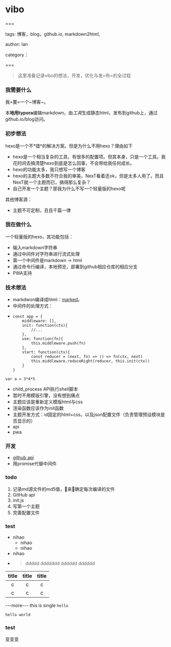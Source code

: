 # vibo

===

tags: 博客，blog，github.io, markdown2html,

author: Ian

category：

===

> 这里准备记录vibo的想法，开发，优化与发=布=的全过程

### 我需要什么

我\=要\=一个~博客~。

本**地用typora**编辑markdown，由*工具*生成静态html，发布到github上，通过github.io/blog访问。

### 初步想法

hexo是一个不\*错\*的解决方案。但是为什么不用hexo？理由如下

- hexo是一个相当复杂的工具，有很多的配置项。但其本身，只是一个工具。我花时间去搞清楚hexo到底是怎么回事，不会带给我任何成长。
- hexo的功能太多，我只想写一个博客
- hexo的主题大多数不符合我的审美，NexT看着还ok，但是太多人用了。而且NexT就一个主题而已，搞得那么复杂？
- 自己开发一个主题？那我为什么不写一个轻量版的hexo呢

其他博客源：

- 主题不可定制，丑且千篇一律

### 我在做什么

一个轻量版的hexo，其功能包括：

- 输入markdown字符串
- 通过中间件对字符串进行流式处理
- 第一个中间件是markdown -> html
- 通过命令行编译，本地预览，部署到github相应仓库的相应分支
- PWA支持

### 技术想法

- markdwon编译成html：[marked](https://marked.js.org/#/README.md)。
- 中间件的处理方式：
- ```
  const app = {
      middleware: [],
      init: function(ctx){
          //...
      },
      use: function(fn){
          this.middleware.push(fn)
      },
      start: function(ctx){
          const reducer = (next, fn) => () => fn(ctx, next)
          this.middleware.reduceRight(reducer, this.init(ctx))
      }
  }
  ```

```
var a = 3*4*5
```
- child_process API执行shell脚本
- 暂时不用模版引擎，没有想到痛点
- 主题应该是重新定义模版html与css
- 渲染函数应该作为init函数
- 主题开发方式：id固定的html+css，以及json配置文件（负责管理预设模块是否显示的）
- api
- pwa

### 开发

- [github api](https://developer.github.com/v3/)
- 用promise代替中间件

### todo

1. 记录md源文件的md5值，来确定每次编译的文件
2. GitHub api
3. init.js
4. 写第一个主题
5. 完善配置文件

### test
- nihao
    - nihao
    - nihao
- nihao 
- > ddddd
  > ddddddd
  > dddddd
  > dddddd

| title | title | title |
| :---: | :---: | :---: |
| c     |   c   |     c |
| c     |   c   |     c |

---more---
this is single `hello`
```
hello world
```

### test
变变变